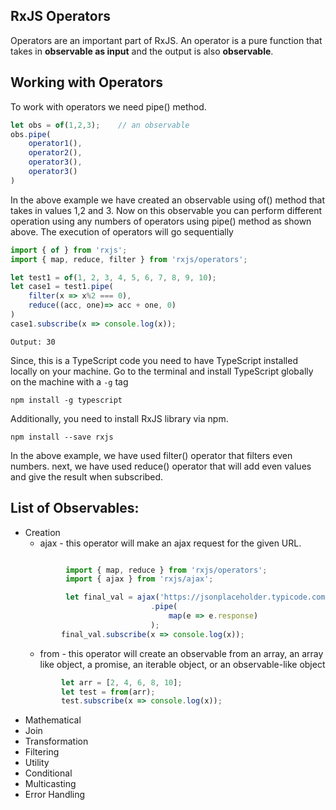 ## RxJS Operators

Operators are an important part of RxJS.
An operator is a pure function that takes in **observable as input** and 
the output is also **observable**.

## Working with Operators

To work with operators we need pipe() method.

```js
let obs = of(1,2,3);    // an observable
obs.pipe(
    operator1(),
    operator2(),
    operator3(),
    operator3()
)
```

In the above example we have created an observable using of() method that takes in values 1,2 and 3. Now on this observable you can perform different operation using any numbers of operators using pipe() method as shown above. The execution of operators will go sequentially

```js
import { of } from 'rxjs';
import { map, reduce, filter } from 'rxjs/operators';

let test1 = of(1, 2, 3, 4, 5, 6, 7, 8, 9, 10);
let case1 = test1.pipe(
    filter(x => x%2 === 0),
    reduce((acc, one)=> acc + one, 0)
)
case1.subscribe(x => console.log(x));
```
`Output: 30`

Since, this is a TypeScript code you need to have TypeScript installed locally on your machine.
Go to the terminal and install TypeScript globally on the machine with a `-g` tag

`npm install -g typescript`

Additionally, you need to install RxJS library via npm. 

`npm install --save rxjs`

In the above example, we have used filter() operator that filters even numbers.
                      next, we have used reduce() operator that will add even
                      values and give the result when subscribed.

## List of Observables:

- Creation
    - ajax - this operator will make an ajax request for the given URL.
    ```js

             import { map, reduce } from 'rxjs/operators';
             import { ajax } from 'rxjs/ajax';

             let final_val = ajax('https://jsonplaceholder.typicode.com/users)
                                .pipe( 
                                    map(e => e.response)
                                );
            final_val.subscribe(x => console.log(x));
    ```
    - from -  this operator will create an observable from an array, an array like
              object, a promise, an iterable object, or an observable-like object
    ```js
            let arr = [2, 4, 6, 8, 10]; 
            let test = from(arr);
            test.subscribe(x => console.log(x));
    ```
- Mathematical
- Join 
- Transformation
- Filtering
- Utility 
- Conditional
- Multicasting
- Error Handling

